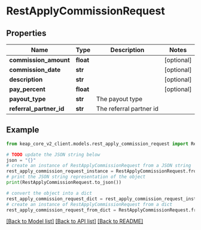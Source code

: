 # RestApplyCommissionRequest


## Properties

Name | Type | Description | Notes
------------ | ------------- | ------------- | -------------
**commission_amount** | **float** |  | [optional] 
**commission_date** | **str** |  | [optional] 
**description** | **str** |  | [optional] 
**pay_percent** | **float** |  | [optional] 
**payout_type** | **str** | The payout type | 
**referral_partner_id** | **str** | The referral partner id | 

## Example

```python
from keap_core_v2_client.models.rest_apply_commission_request import RestApplyCommissionRequest

# TODO update the JSON string below
json = "{}"
# create an instance of RestApplyCommissionRequest from a JSON string
rest_apply_commission_request_instance = RestApplyCommissionRequest.from_json(json)
# print the JSON string representation of the object
print(RestApplyCommissionRequest.to_json())

# convert the object into a dict
rest_apply_commission_request_dict = rest_apply_commission_request_instance.to_dict()
# create an instance of RestApplyCommissionRequest from a dict
rest_apply_commission_request_from_dict = RestApplyCommissionRequest.from_dict(rest_apply_commission_request_dict)
```
[[Back to Model list]](../README.md#documentation-for-models) [[Back to API list]](../README.md#documentation-for-api-endpoints) [[Back to README]](../README.md)


